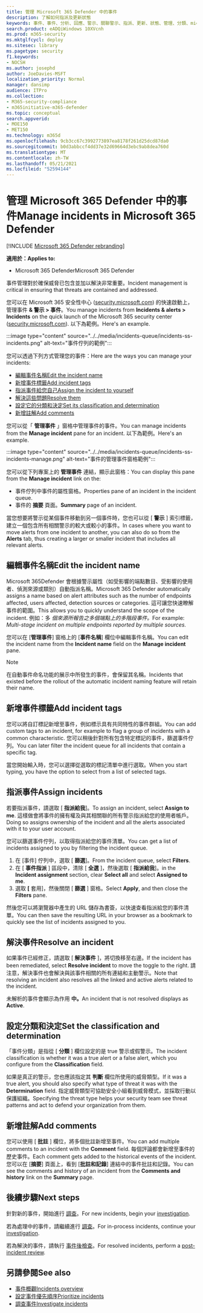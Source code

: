 ```yaml
---
title: 管理 Microsoft 365 Defender 中的事件
description: 了解如何指派及更新狀態
keywords: 事件、事件、分析、回應、警示、關聯警示、指派、更新、狀態、管理、分類、microsoft、365、m365
search.product: eADQiWindows 10XVcnh
ms.prod: m365-security
ms.mktglfcycl: deploy
ms.sitesec: library
ms.pagetype: security
f1.keywords:
- NOCSH
ms.author: josephd
author: JoeDavies-MSFT
localization_priority: Normal
manager: dansimp
audience: ITPro
ms.collection:
- M365-security-compliance
- m365initiative-m365-defender
ms.topic: conceptual
search.appverid:
- MOE150
- MET150
ms.technology: m365d
ms.openlocfilehash: 9cb3cc67c3992773897ea8178f261d25dcd87da0
ms.sourcegitcommit: b0d3abbccf4dd37e32d69664d3ebc9ab8dea760d
ms.translationtype: MT
ms.contentlocale: zh-TW
ms.lasthandoff: 05/21/2021
ms.locfileid: "52594144"
---
```

# <a name="manage-incidents-in-microsoft-365-defender"></a><span data-ttu-id="257ad-104">管理 Microsoft 365 Defender 中的事件</span><span class="sxs-lookup"><span data-stu-id="257ad-104">Manage incidents in Microsoft 365 Defender</span></span>

[!INCLUDE [Microsoft 365 Defender rebranding](../includes/microsoft-defender.md)]


<span data-ttu-id="257ad-105">**適用於：**</span><span class="sxs-lookup"><span data-stu-id="257ad-105">**Applies to:**</span></span>
- <span data-ttu-id="257ad-106">Microsoft 365 Defender</span><span class="sxs-lookup"><span data-stu-id="257ad-106">Microsoft 365 Defender</span></span>

<span data-ttu-id="257ad-107">事件管理對於確保威脅已包含並加以解決非常重要。</span><span class="sxs-lookup"><span data-stu-id="257ad-107">Incident management is critical in ensuring that threats are contained and addressed.</span></span>

<span data-ttu-id="257ad-108">您可以在 Microsoft 365 安全性中心 ([security.microsoft.com](https://security.microsoft.com)) 的快速啟動上，管理事件 **& 警示 > 事件**。</span><span class="sxs-lookup"><span data-stu-id="257ad-108">You manage incidents from **Incidents & alerts > Incidents** on the quick launch of the Microsoft 365 security center ([security.microsoft.com](https://security.microsoft.com)).</span></span> <span data-ttu-id="257ad-109">以下為範例。</span><span class="sxs-lookup"><span data-stu-id="257ad-109">Here's an example.</span></span>

:::image type="content" source="../../media/incidents-queue/incidents-ss-incidents.png" alt-text="事件佇列的範例":::

<span data-ttu-id="257ad-111">您可以透過下列方式管理您的事件：</span><span class="sxs-lookup"><span data-stu-id="257ad-111">Here are the ways you can manage your incidents:</span></span>

- [<span data-ttu-id="257ad-112">編輯事件名稱</span><span class="sxs-lookup"><span data-stu-id="257ad-112">Edit the incident name</span></span>](#edit-the-incident-name)
- [<span data-ttu-id="257ad-113">新增事件標籤</span><span class="sxs-lookup"><span data-stu-id="257ad-113">Add incident tags</span></span>](#add-incident-tags)
- [<span data-ttu-id="257ad-114">指派事件給您自己</span><span class="sxs-lookup"><span data-stu-id="257ad-114">Assign the incident to yourself</span></span>](#assign-incidents)
- [<span data-ttu-id="257ad-115">解決這些問題</span><span class="sxs-lookup"><span data-stu-id="257ad-115">Resolve them</span></span>](#resolve-an-incident)
- [<span data-ttu-id="257ad-116">設定它的分類和決定</span><span class="sxs-lookup"><span data-stu-id="257ad-116">Set its classification and determination</span></span>](#set-the-classification-and-determination)
- [<span data-ttu-id="257ad-117">新增註解</span><span class="sxs-lookup"><span data-stu-id="257ad-117">Add comments</span></span>](#add-comments)

<span data-ttu-id="257ad-118">您可以從「 **管理事件** 」窗格中管理事件的事件。</span><span class="sxs-lookup"><span data-stu-id="257ad-118">You can manage incidents from the **Manage incident** pane for an incident.</span></span> <span data-ttu-id="257ad-119">以下為範例。</span><span class="sxs-lookup"><span data-stu-id="257ad-119">Here's an example.</span></span>

:::image type="content" source="../../media/incidents-queue/incidents-ss-incidents-manage.png" alt-text="事件的管理事件窗格範例":::

<span data-ttu-id="257ad-121">您可以從下列專案上的 **管理事件** 連結，顯示此窗格：</span><span class="sxs-lookup"><span data-stu-id="257ad-121">You can display this pane from the **Manage incident** link on the:</span></span>

- <span data-ttu-id="257ad-122">事件佇列中事件的屬性窗格。</span><span class="sxs-lookup"><span data-stu-id="257ad-122">Properties pane of an incident in the incident queue.</span></span>
- <span data-ttu-id="257ad-123">事件的 **摘要** 頁面。</span><span class="sxs-lookup"><span data-stu-id="257ad-123">**Summary** page of an incident.</span></span>

<span data-ttu-id="257ad-124">當您想要將警示從某個事件移動到另一個事件時，您也可以從 [ **警示** ] 索引標籤，建立一個包含所有相關警示的較大或較小的事件。</span><span class="sxs-lookup"><span data-stu-id="257ad-124">In cases where you want to move alerts from one incident to another, you can also do so from the **Alerts** tab, thus creating a larger or smaller incident that includes all relevant alerts.</span></span>

## <a name="edit-the-incident-name"></a><span data-ttu-id="257ad-125">編輯事件名稱</span><span class="sxs-lookup"><span data-stu-id="257ad-125">Edit the incident name</span></span>

<span data-ttu-id="257ad-126">Microsoft 365Defender 會根據警示屬性（如受影響的端點數目、受影響的使用者、偵測來源或類別）自動指派名稱。</span><span class="sxs-lookup"><span data-stu-id="257ad-126">Microsoft 365 Defender automatically assigns a name based on alert attributes such as the number of endpoints affected, users affected, detection sources or categories.</span></span> <span data-ttu-id="257ad-127">這可讓您快速瞭解事件的範圍。</span><span class="sxs-lookup"><span data-stu-id="257ad-127">This allows you to quickly understand the scope of the incident.</span></span> <span data-ttu-id="257ad-128">例如：多 *個來源所報告之多個端點上的多階段事件。*</span><span class="sxs-lookup"><span data-stu-id="257ad-128">For example: *Multi-stage incident on multiple endpoints reported by multiple sources.*</span></span>

<span data-ttu-id="257ad-129">您可以在 [**管理事件**] 窗格上的 [**事件名稱**] 欄位中編輯事件名稱。</span><span class="sxs-lookup"><span data-stu-id="257ad-129">You can edit the incident name from the **Incident name** field on the **Manage incident** pane.</span></span>

> [!NOTE]
> <span data-ttu-id="257ad-130">在自動事件命名功能的展示中所發生的事件，會保留其名稱。</span><span class="sxs-lookup"><span data-stu-id="257ad-130">Incidents that existed before the rollout of the automatic incident naming feature will retain their name.</span></span>

## <a name="add-incident-tags"></a><span data-ttu-id="257ad-131">新增事件標籤</span><span class="sxs-lookup"><span data-stu-id="257ad-131">Add incident tags</span></span>

<span data-ttu-id="257ad-132">您可以將自訂標記新增至事件，例如標示具有共同特性的事件群組。</span><span class="sxs-lookup"><span data-stu-id="257ad-132">You can add custom tags to an incident, for example to flag a group of incidents with a common characteristic.</span></span> <span data-ttu-id="257ad-133">您可以稍後針對所有包含特定標記的事件，篩選事件佇列。</span><span class="sxs-lookup"><span data-stu-id="257ad-133">You can later filter the incident queue for all incidents that contain a specific tag.</span></span>

<span data-ttu-id="257ad-134">當您開始輸入時，您可以選擇從選取的標記清單中進行選取。</span><span class="sxs-lookup"><span data-stu-id="257ad-134">When you start typing, you have the option to select from a list of selected tags.</span></span>

## <a name="assign-incidents"></a><span data-ttu-id="257ad-135">指派事件</span><span class="sxs-lookup"><span data-stu-id="257ad-135">Assign incidents</span></span>

<span data-ttu-id="257ad-136">若要指派事件，請選取 [ **指派給我**]。</span><span class="sxs-lookup"><span data-stu-id="257ad-136">To assign an incident, select **Assign to me**.</span></span> <span data-ttu-id="257ad-137">這樣做會將事件的擁有權及與其相關聯的所有警示指派給您的使用者帳戶。</span><span class="sxs-lookup"><span data-stu-id="257ad-137">Doing so assigns ownership of the incident and all the alerts associated with it to your user account.</span></span>

<span data-ttu-id="257ad-138">您可以篩選事件佇列，以取得指派給您的事件清單。</span><span class="sxs-lookup"><span data-stu-id="257ad-138">You can get a list of incidents assigned to you by filtering the incident queue.</span></span> 

1. <span data-ttu-id="257ad-139">在 [事件] 佇列中，選取 [ **篩選**]。</span><span class="sxs-lookup"><span data-stu-id="257ad-139">From the incident queue, select **Filters**.</span></span>
2. <span data-ttu-id="257ad-140">在 [ **事件指派** ] 區段中，清除 [ **全選** ]，然後選取 [ **指派給我**]。</span><span class="sxs-lookup"><span data-stu-id="257ad-140">in the **Incident assignment** section, clear **Select all** and select **Assigned to me**.</span></span>
3. <span data-ttu-id="257ad-141">選取 **[** 套用]，然後關閉 [ **篩選** ] 窗格。</span><span class="sxs-lookup"><span data-stu-id="257ad-141">Select **Apply**, and then close the **Filters** pane.</span></span>

<span data-ttu-id="257ad-142">然後您可以將瀏覽器中產生的 URL 儲存為書簽，以快速查看指派給您的事件清單。</span><span class="sxs-lookup"><span data-stu-id="257ad-142">You can then save the resulting URL in your browser as a bookmark to quickly see the list of incidents assigned to you.</span></span>

## <a name="resolve-an-incident"></a><span data-ttu-id="257ad-143">解決事件</span><span class="sxs-lookup"><span data-stu-id="257ad-143">Resolve an incident</span></span>

<span data-ttu-id="257ad-144">如果事件已經修正，請選取 [ **解決事件** ]，將切換移至右邊。</span><span class="sxs-lookup"><span data-stu-id="257ad-144">If the incident has been remediated, select **Resolve incident** to move the toggle to the right.</span></span> <span data-ttu-id="257ad-145">請注意，解決事件也會解決與該事件相關的所有連結和主動警示。</span><span class="sxs-lookup"><span data-stu-id="257ad-145">Note that resolving an incident also resolves all the linked and active alerts related to the incident.</span></span>

<span data-ttu-id="257ad-146">未解析的事件會顯示為作用 **中。**</span><span class="sxs-lookup"><span data-stu-id="257ad-146">An incident that is not resolved displays as **Active**.</span></span>

## <a name="set-the-classification-and-determination"></a><span data-ttu-id="257ad-147">設定分類和決定</span><span class="sxs-lookup"><span data-stu-id="257ad-147">Set the classification and determination</span></span>

<span data-ttu-id="257ad-148">「事件分類」是指從 [ **分類** ] 欄位設定的是 true 警示或假警示。</span><span class="sxs-lookup"><span data-stu-id="257ad-148">The incident classification is whether it was a true alert or a false alert, which you configure from the **Classification** field.</span></span> 

<span data-ttu-id="257ad-149">如果是真正的警示，您也應該指定其 **判斷** 欄位所使用的威脅類型。</span><span class="sxs-lookup"><span data-stu-id="257ad-149">If it was a true alert, you should also specify what type of threat it was with the **Determination** field.</span></span> <span data-ttu-id="257ad-150">指定威脅類型可協助安全小組看到威脅模式，並採取行動以保護組織。</span><span class="sxs-lookup"><span data-stu-id="257ad-150">Specifying the threat type helps your security team see threat patterns and act to defend your organization from them.</span></span> 

## <a name="add-comments"></a><span data-ttu-id="257ad-151">新增註解</span><span class="sxs-lookup"><span data-stu-id="257ad-151">Add comments</span></span>

<span data-ttu-id="257ad-152">您可以使用 [ **批註** ] 欄位，將多個批註新增至事件。</span><span class="sxs-lookup"><span data-stu-id="257ad-152">You can add multiple comments to an incident with the **Comment** field.</span></span> <span data-ttu-id="257ad-153">每個評論都會新增至事件的歷史事件。</span><span class="sxs-lookup"><span data-stu-id="257ad-153">Each comment gets added to the historical events of the incident.</span></span> <span data-ttu-id="257ad-154">您可以在 [**摘要**] 頁面上，看到 [**批註和記錄**] 連結中的事件批註和記錄。</span><span class="sxs-lookup"><span data-stu-id="257ad-154">You can see the comments and history of an incident from the **Comments and history** link on the **Summary** page.</span></span>

## <a name="next-steps"></a><span data-ttu-id="257ad-155">後續步驟</span><span class="sxs-lookup"><span data-stu-id="257ad-155">Next steps</span></span>

<span data-ttu-id="257ad-156">針對新的事件，開始進行 [調查](investigate-incidents.md)。</span><span class="sxs-lookup"><span data-stu-id="257ad-156">For new incidents, begin your [investigation](investigate-incidents.md).</span></span>

<span data-ttu-id="257ad-157">若為處理中的事件，請繼續進行 [調查](investigate-incidents.md)。</span><span class="sxs-lookup"><span data-stu-id="257ad-157">For in-process incidents, continue your [investigation](investigate-incidents.md).</span></span>

<span data-ttu-id="257ad-158">若為解決的事件，請執行 [事件後檢查](first-incident-post.md)。</span><span class="sxs-lookup"><span data-stu-id="257ad-158">For resolved incidents, perform a [post-incident review](first-incident-post.md).</span></span>

## <a name="see-also"></a><span data-ttu-id="257ad-159">另請參閱</span><span class="sxs-lookup"><span data-stu-id="257ad-159">See also</span></span>

- [<span data-ttu-id="257ad-160">事件概觀</span><span class="sxs-lookup"><span data-stu-id="257ad-160">Incidents overview</span></span>](incidents-overview.md)
- [<span data-ttu-id="257ad-161">設定事件優先順序</span><span class="sxs-lookup"><span data-stu-id="257ad-161">Prioritize incidents</span></span>](incident-queue.md)
- [<span data-ttu-id="257ad-162">調查事件</span><span class="sxs-lookup"><span data-stu-id="257ad-162">Investigate incidents</span></span>](investigate-incidents.md)
